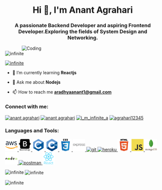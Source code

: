 <h1 align="center">Hi 👋, I'm Anant Agrahari</h1>
<h3 align="center">A passionate Backend Developer and aspiring Frontend Developer.Exploring the fields of System Design and Networking.</h3>
<img align="right" alt="Coding" width="450" src="https://media0.giphy.com/media/26tn33aiTi1jkl6H6/giphy.gif?cid=ecf05e47ydf5ebv6jb57osrmcust1ng5td1khf3hwqftg5ye&ep=v1_gifs_search&rid=giphy.gif&ct=g">

<p align="left"> <img src="https://komarev.com/ghpvc/?username=infinite&label=Profile%20views&color=0e75b6&style=flat" alt="infinite" /> </p>

<p align="left"> <a href="https://github.com/ryo-ma/github-profile-trophy"><img src="https://github-profile-trophy.vercel.app/?username=infinite" alt="infinite" /></a> </p>

- 🌱 I’m currently learning **Reactjs**

- 💬 Ask me about **Nodejs**

- 📫 How to reach me **aradhyaanant1@gmail.com**

<h3 align="left">Connect with me:</h3>
<p align="left">
<a href="https://linkedin.com/in/anant agrahari" target="blank"><img align="center" src="https://raw.githubusercontent.com/rahuldkjain/github-profile-readme-generator/master/src/images/icons/Social/linked-in-alt.svg" alt="anant agrahari" height="30" width="40" /></a>
<a href="https://fb.com/anant agrahari" target="blank"><img align="center" src="https://raw.githubusercontent.com/rahuldkjain/github-profile-readme-generator/master/src/images/icons/Social/facebook.svg" alt="anant agrahari" height="30" width="40" /></a>
<a href="https://instagram.com/i_m_infinite_a" target="blank"><img align="center" src="https://raw.githubusercontent.com/rahuldkjain/github-profile-readme-generator/master/src/images/icons/Social/instagram.svg" alt="i_m_infinite_a" height="30" width="40" /></a>
<a href="https://www.codechef.com/users/agrahari12345" target="blank"><img align="center" src="https://cdn.jsdelivr.net/npm/simple-icons@3.1.0/icons/codechef.svg" alt="agrahari12345" height="30" width="40" /></a>
</p>

<h3 align="left">Languages and Tools:</h3>
<p align="left"> <a href="https://aws.amazon.com" target="_blank" rel="noreferrer"> <img src="https://raw.githubusercontent.com/devicons/devicon/master/icons/amazonwebservices/amazonwebservices-original-wordmark.svg" alt="aws" width="40" height="40"/> </a> <a href="https://getbootstrap.com" target="_blank" rel="noreferrer"> <img src="https://raw.githubusercontent.com/devicons/devicon/master/icons/bootstrap/bootstrap-plain-wordmark.svg" alt="bootstrap" width="40" height="40"/> </a> <a href="https://www.cprogramming.com/" target="_blank" rel="noreferrer"> <img src="https://raw.githubusercontent.com/devicons/devicon/master/icons/c/c-original.svg" alt="c" width="40" height="40"/> </a> <a href="https://www.w3schools.com/cpp/" target="_blank" rel="noreferrer"> <img src="https://raw.githubusercontent.com/devicons/devicon/master/icons/cplusplus/cplusplus-original.svg" alt="cplusplus" width="40" height="40"/> </a> <a href="https://www.w3schools.com/css/" target="_blank" rel="noreferrer"> <img src="https://raw.githubusercontent.com/devicons/devicon/master/icons/css3/css3-original-wordmark.svg" alt="css3" width="40" height="40"/> </a> <a href="https://expressjs.com" target="_blank" rel="noreferrer"> <img src="https://raw.githubusercontent.com/devicons/devicon/master/icons/express/express-original-wordmark.svg" alt="express" width="40" height="40"/> </a> <a href="https://git-scm.com/" target="_blank" rel="noreferrer"> <img src="https://www.vectorlogo.zone/logos/git-scm/git-scm-icon.svg" alt="git" width="40" height="40"/> </a> <a href="https://heroku.com" target="_blank" rel="noreferrer"> <img src="https://www.vectorlogo.zone/logos/heroku/heroku-icon.svg" alt="heroku" width="40" height="40"/> </a> <a href="https://www.w3.org/html/" target="_blank" rel="noreferrer"> <img src="https://raw.githubusercontent.com/devicons/devicon/master/icons/html5/html5-original-wordmark.svg" alt="html5" width="40" height="40"/> </a> <a href="https://developer.mozilla.org/en-US/docs/Web/JavaScript" target="_blank" rel="noreferrer"> <img src="https://raw.githubusercontent.com/devicons/devicon/master/icons/javascript/javascript-original.svg" alt="javascript" width="40" height="40"/> </a> <a href="https://www.mongodb.com/" target="_blank" rel="noreferrer"> <img src="https://raw.githubusercontent.com/devicons/devicon/master/icons/mongodb/mongodb-original-wordmark.svg" alt="mongodb" width="40" height="40"/> </a> <a href="https://nodejs.org" target="_blank" rel="noreferrer"> <img src="https://raw.githubusercontent.com/devicons/devicon/master/icons/nodejs/nodejs-original-wordmark.svg" alt="nodejs" width="40" height="40"/> </a> <a href="https://postman.com" target="_blank" rel="noreferrer"> <img src="https://www.vectorlogo.zone/logos/getpostman/getpostman-icon.svg" alt="postman" width="40" height="40"/> </a> <a href="https://reactjs.org/" target="_blank" rel="noreferrer"> <img src="https://raw.githubusercontent.com/devicons/devicon/master/icons/react/react-original-wordmark.svg" alt="react" width="40" height="40"/> </a> </p>

<p><img align="left" src="https://github-readme-stats.vercel.app/api/top-langs?username=infinite&show_icons=true&locale=en&layout=compact" alt="infinite" /></p>

<p>&nbsp;<img align="center" src="https://github-readme-stats.vercel.app/api?username=infinite&show_icons=true&locale=en" alt="infinite" /></p>

<p><img align="center" src="https://github-readme-streak-stats.herokuapp.com/?user=infinite&" alt="infinite" /></p>

